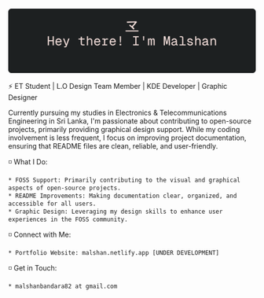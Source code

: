 <p align="center">
  <img src="github-greet.png" alt="Greeting" width="auto"/>
</p>

⚡ ET Student | L.O Design Team Member | KDE Developer | Graphic Designer

Currently pursuing my studies in Electronics & Telecommunications Engineering in Sri Lanka, I'm passionate about contributing to open-source projects, primarily providing graphical design support. While my coding involvement is less frequent, I focus on improving project documentation, ensuring that README files are clean, reliable, and user-friendly.

◽ What I Do:

    * FOSS Support: Primarily contributing to the visual and graphical aspects of open-source projects.
    * README Improvements: Making documentation clear, organized, and accessible for all users.
    * Graphic Design: Leveraging my design skills to enhance user experiences in the FOSS community.

◽ Connect with Me:

    * Portfolio Website: malshan.netlify.app [UNDER DEVELOPMENT]

◽ Get in Touch:

    * malshanbandara82 at gmail.com
